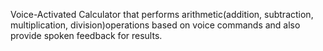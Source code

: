 Voice-Activated Calculator that performs arithmetic(addition, subtraction, multiplication, division)operations based on voice commands and also provide spoken feedback for results.